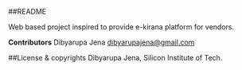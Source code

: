 ##README

Web based project inspired to provide e-kirana platform for vendors.

**Contributors**
Dibyarupa Jena <dibyarupajena@gmail.com>

##License & copyrights
Dibyarupa Jena, Silicon Institute of Tech.


